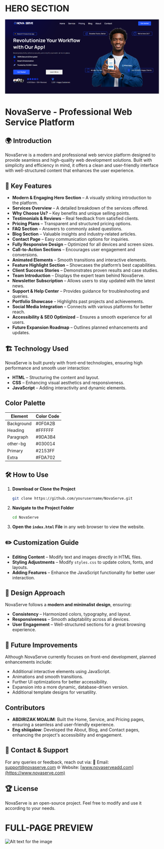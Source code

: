 # HERO SECTION 
![Alt text for the image](images/Hero-section%20.png)
# NovaServe - Professional Web Service Platform

## 🌍 Introduction
NovaServe is a modern and professional web service platform designed to provide seamless and high-quality web development solutions. Built with simplicity and efficiency in mind, it offers a clean and user-friendly interface with well-structured content that enhances the user experience.

## 🎯 Key Features
- **Modern & Engaging Hero Section** – A visually striking introduction to the platform.
- **Services Overview** – A detailed breakdown of the services offered.
- **Why Choose Us?** – Key benefits and unique selling points.
- **Testimonials & Reviews** – Real feedback from satisfied clients.
- **Pricing Plans** – Transparent and structured pricing options.
- **FAQ Section** – Answers to commonly asked questions.
- **Blog Section** – Valuable insights and industry-related articles.
- **Contact Page** – Easy communication options for inquiries.
- **Fully Responsive Design** – Optimized for all devices and screen sizes.
- **Call-to-Action Sections** – Encourages user engagement and conversions.
- **Animated Elements** – Smooth transitions and interactive elements.
- **Feature Highlight Section** – Showcases the platform’s best capabilities.
- **Client Success Stories** – Demonstrates proven results and case studies.
- **Team Introduction** – Displays the expert team behind NovaServe.
- **Newsletter Subscription** – Allows users to stay updated with the latest news.
- **Support & Help Center** – Provides guidance for troubleshooting and queries.
- **Portfolio Showcase** – Highlights past projects and achievements.
- **Social Media Integration** – Connects with various platforms for better reach.
- **Accessibility & SEO Optimized** – Ensures a smooth experience for all users.
- **Future Expansion Roadmap** – Outlines planned enhancements and updates.

## 🏗️ Technology Used
NovaServe is built purely with front-end technologies, ensuring high performance and smooth user interaction:
- **HTML** – Structuring the content and layout.
- **CSS** – Enhancing visual aesthetics and responsiveness.
- **JavaScript** – Adding interactivity and dynamic elements.

## Color Palette

| Element      | Color Code  |
|--------------|-------------|
| Background   |   #0F0A2B |
| Heading      | #FFFFFF   |
| Paragraph    | #9DA3B4   |
| other-bg     |  #030014  |
| Primary      | #2153FF   |
| Extra        | #FDA702   |

   

## 🛠️ How to Use
1. **Download or Clone the Project**
   ```sh
   git clone https://github.com/yourusername/NovaServe.git
   ```
2. **Navigate to the Project Folder**
   ```sh
   cd NovaServe
   ```
3. **Open the `index.html` File** in any web browser to view the website.

## ✏️ Customization Guide
- **Editing Content** – Modify text and images directly in HTML files.
- **Styling Adjustments** – Modify `styles.css` to update colors, fonts, and layouts.
- **Adding Features** – Enhance the JavaScript functionality for better user interaction.

## 🎨 Design Approach
NovaServe follows a **modern and minimalist design**, ensuring:
- **Consistency** – Harmonized colors, typography, and layout.
- **Responsiveness** – Smooth adaptability across all devices.
- **User Engagement** – Well-structured sections for a great browsing experience.

## 📌 Future Improvements
Although NovaServe currently focuses on front-end development, planned enhancements include:
- Additional interactive elements using JavaScript.
- Animations and smooth transitions.
- Further UI optimizations for better accessibility.
- Expansion into a more dynamic, database-driven version.
- Additional template designs for versatility.

## Contributors

- **ABDIRIZAK MOALIM**: Built the Home, Service, and Pricing pages, ensuring a seamless and user-friendly experience.
- **Eng shiiqalow**: Developed the About, Blog, and Contact pages, enhancing the project's accessibility and engagement.

## 📩 Contact & Support
For any queries or feedback, reach out via:
📧 Email: [support@novaserve.com](mailto:support@novaserve.com)
🌐 Website: [www.novaserveadd.com](https://www.novaserve.com)



## 🏆 License
NovaServe is an open-source project. Feel free to modify and use it according to your needs.



# FULL-PAGE PREVIEW

![Alt text for the image](images/full-page%20img.jpg)


